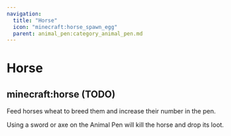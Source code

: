 ```yaml
---
navigation:
  title: "Horse"
  icon: "minecraft:horse_spawn_egg"
  parent: animal_pen:category_animal_pen.md
---
```


# Horse

## minecraft:horse (TODO)

<GameScene zoom={4}>
  <Entity id="minecraft:horse" />
</GameScene>

<ItemImage id="minecraft:wheat" />

Feed horses wheat to breed them and increase their number in the pen.

<ItemImage id="minecraft:diamond_sword" />

Using a sword or axe on the Animal Pen will kill the horse and drop its loot.

